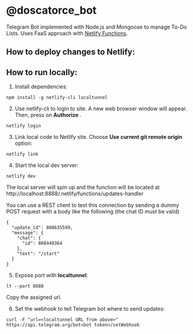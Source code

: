 # @doscatorce_bot

Telegram Bot implemented with Node.js and Mongoose to manage To-Do Lists. Uses FaaS approach with [Netlify Functions](https://www.netlify.com/products/functions/).

## How to deploy changes to Netlify:

## How to run locally:

1. Install dependencies:

```
npm install -g netlify-cli localtunnel
```

2. Use netlify-cli to login to site. A new web browser window will appear. Then, press on **Authorize** .

```
netlify login
```

3. Link local code to Netlify site. Choose **Use current git remote origin** option:

```
netlify link
```

4. Start the local dev server:

```
netlify dev
```

The local server will spin up and the function will be located at http://localhost:8888/.netlify/functions/updates-handler

You can use a REST client to test this connection by sending a dummy POST request with a body like the following (the chat ID must be valid)

```
{
  "update_id": 808635599,
  "message": {
    "chat": {
      "id": 808440364
    },
    "text": "/start"
  }
}
```

5. Expose port with **localtunnel**:

```
lt --port 8888
```

Copy the assigned url.

6. Set the webhook to tell Telegram bot where to send updates:

```
curl -F "url=<localtunnel URL from above>" https://api.telegram.org/bot<bot token>/setWebhook
```
